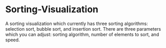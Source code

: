 # Sorting-Visualization

A sorting visualization which currently has three sorting algorithms: selection sort, bubble sort, and insertion sort.
There are three parameters which you can adjust: sorting algorithm, number of elements to sort, and speed.
